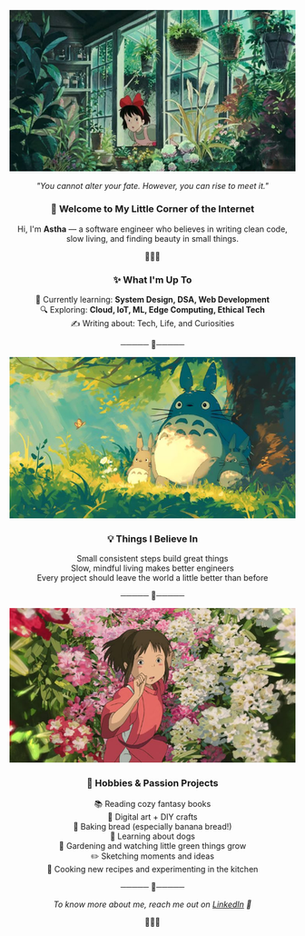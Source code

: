 <div align="center">
  
![Banner](assets/kiki.jpeg)

_"You cannot alter your fate. However, you can rise to meet it."_


### 🌿 Welcome to My Little Corner of the Internet

Hi, I'm **Astha** — a software engineer who believes in writing clean code, slow living, and finding beauty in small things.

🌿🌸🌙

### ✨ What I'm Up To
🌱 Currently learning: **System Design, DSA, Web Development**<br>
🔍 Exploring: **Cloud, IoT, ML, Edge Computing, Ethical Tech**<br>
✍️ Writing about: Tech, Life, and Curiosities<br>

───── 🌿─────

![ghibli-vibes](assets/totoro_3.jpeg)
### 💡 Things I Believe In
Small consistent steps build great things<br>
Slow, mindful living makes better engineers<br>
Every project should leave the world a little better than before<br>

───── 🌿─────

![ghibli-vibes](assets/spirited.jpeg)
### 🎨 Hobbies & Passion Projects
📚 Reading cozy fantasy books<br>
🎨 Digital art + DIY crafts<br>
🍞 Baking bread (especially banana bread!)<br>
🐾 Learning about dogs<br>
🌱 Gardening and watching little green things grow<br>
✏️ Sketching moments and ideas<br>
🍳 Cooking new recipes and experimenting in the kitchen<br>


───── 🌿─────

_To know more about me, reach me out on [LinkedIn](https://www.linkedin.com/in/phoenix333/) 🍃_

🌿🌸🌙
<div align="center">
